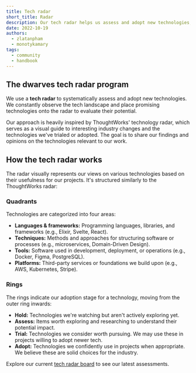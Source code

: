 ```yaml
---
title: Tech radar
short_title: Radar
description: Our tech radar helps us assess and adopt new technologies, inspired by ThoughtWorks. Learn about its structure and how we use it.
date: 2022-10-19
authors:
  - zlatanpham
  - monotykamary
tags:
  - community
  - handbook
---
```


## The dwarves tech radar program

We use a **tech radar** to systematically assess and adopt new technologies. We constantly observe the tech landscape and place promising technologies onto the radar to evaluate their potential.

Our approach is heavily inspired by ThoughtWorks' technology radar, which serves as a visual guide to interesting industry changes and the technologies we've trialed or adopted. The goal is to share our findings and opinions on the technologies relevant to our work.

## How the tech radar works

The radar visually represents our views on various technologies based on their usefulness for our projects. It's structured similarly to the ThoughtWorks radar:

### Quadrants

Technologies are categorized into four areas:

- **Languages & frameworks:** Programming languages, libraries, and frameworks (e.g., Elixir, Svelte, React).
- **Techniques:** Methods and approaches for structuring software or processes (e.g., microservices, Domain-Driven Design).
- **Tools:** Software used in development, deployment, or operations (e.g., Docker, Figma, PostgreSQL).
- **Platforms:** Third-party services or foundations we build upon (e.g., AWS, Kubernetes, Stripe).

### Rings

The rings indicate our adoption stage for a technology, moving from the outer ring inwards:

- **Hold:** Technologies we're watching but aren't actively exploring yet.
- **Assess:** Items worth exploring and researching to understand their potential impact.
- **Trial:** Technologies we consider worth pursuing. We may use these in projects willing to adopt newer tech.
- **Adopt:** Technologies we confidently use in projects when appropriate. We believe these are solid choices for the industry.

Explore our current [tech radar board](https://radar.d.foundation/) to see our latest assessments.
